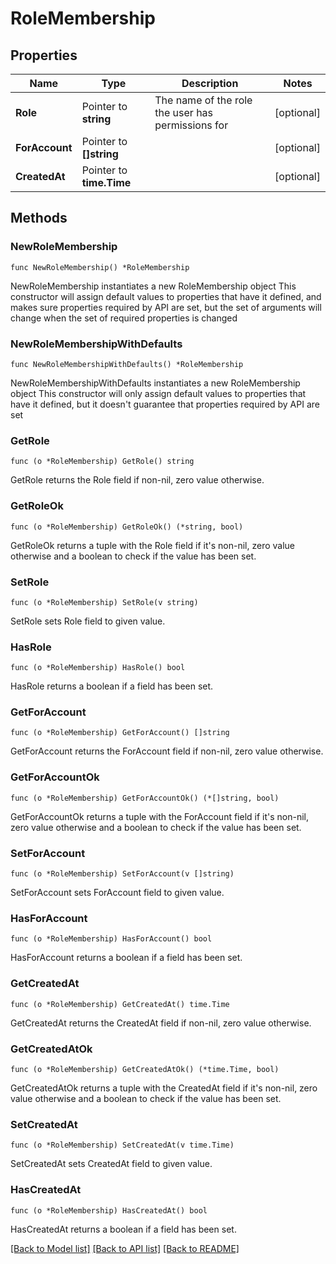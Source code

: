 # RoleMembership

## Properties

Name | Type | Description | Notes
------------ | ------------- | ------------- | -------------
**Role** | Pointer to **string** | The name of the role the user has permissions for | [optional] 
**ForAccount** | Pointer to **[]string** |  | [optional] 
**CreatedAt** | Pointer to **time.Time** |  | [optional] 

## Methods

### NewRoleMembership

`func NewRoleMembership() *RoleMembership`

NewRoleMembership instantiates a new RoleMembership object
This constructor will assign default values to properties that have it defined,
and makes sure properties required by API are set, but the set of arguments
will change when the set of required properties is changed

### NewRoleMembershipWithDefaults

`func NewRoleMembershipWithDefaults() *RoleMembership`

NewRoleMembershipWithDefaults instantiates a new RoleMembership object
This constructor will only assign default values to properties that have it defined,
but it doesn't guarantee that properties required by API are set

### GetRole

`func (o *RoleMembership) GetRole() string`

GetRole returns the Role field if non-nil, zero value otherwise.

### GetRoleOk

`func (o *RoleMembership) GetRoleOk() (*string, bool)`

GetRoleOk returns a tuple with the Role field if it's non-nil, zero value otherwise
and a boolean to check if the value has been set.

### SetRole

`func (o *RoleMembership) SetRole(v string)`

SetRole sets Role field to given value.

### HasRole

`func (o *RoleMembership) HasRole() bool`

HasRole returns a boolean if a field has been set.

### GetForAccount

`func (o *RoleMembership) GetForAccount() []string`

GetForAccount returns the ForAccount field if non-nil, zero value otherwise.

### GetForAccountOk

`func (o *RoleMembership) GetForAccountOk() (*[]string, bool)`

GetForAccountOk returns a tuple with the ForAccount field if it's non-nil, zero value otherwise
and a boolean to check if the value has been set.

### SetForAccount

`func (o *RoleMembership) SetForAccount(v []string)`

SetForAccount sets ForAccount field to given value.

### HasForAccount

`func (o *RoleMembership) HasForAccount() bool`

HasForAccount returns a boolean if a field has been set.

### GetCreatedAt

`func (o *RoleMembership) GetCreatedAt() time.Time`

GetCreatedAt returns the CreatedAt field if non-nil, zero value otherwise.

### GetCreatedAtOk

`func (o *RoleMembership) GetCreatedAtOk() (*time.Time, bool)`

GetCreatedAtOk returns a tuple with the CreatedAt field if it's non-nil, zero value otherwise
and a boolean to check if the value has been set.

### SetCreatedAt

`func (o *RoleMembership) SetCreatedAt(v time.Time)`

SetCreatedAt sets CreatedAt field to given value.

### HasCreatedAt

`func (o *RoleMembership) HasCreatedAt() bool`

HasCreatedAt returns a boolean if a field has been set.


[[Back to Model list]](../README.md#documentation-for-models) [[Back to API list]](../README.md#documentation-for-api-endpoints) [[Back to README]](../README.md)


